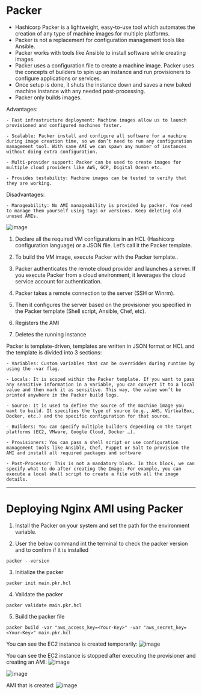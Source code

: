 # Packer

- Hashicorp Packer is a lightweight, easy-to-use tool which automates the creation of any type of machine images for multiple platforms. 
- Packer is not a replacement for configuration management tools like Ansible. 
- Packer works with tools like Ansible to install software while creating images. 
- Packer uses a configuration file to create a machine image. Packer uses the concepts of builders to spin up an instance and run provisioners to configure applications or services.
- Once setup is done, it shuts the instance down and saves a new baked machine instance with any needed post-processing. 
- Packer only builds images.

Advantages:

```
- Fast infrastructure deployment: Machine images allow us to launch provisioned and configured machines faster.

- Scalable: Packer install and configure all software for a machine during image creation time, so we don’t need to run any configuration management tool. With same AMI we can spawn any number of instances without doing extra configuration.

- Multi-provider support: Packer can be used to create images for multiple cloud providers like AWS, GCP, Digital Ocean etc.

- Provides testability: Machine images can be tested to verify that they are working.
```

Disadvantages:

```
- Manageability: No AMI manageability is provided by packer. You need to manage them yourself using tags or versions. Keep deleting old unused AMIs.
```

![image](https://github.com/Pavan-1997/Packer_Nginx/assets/32020205/fdda7a2c-2af1-4c11-9f9c-a6d7b7937f9b)

1. Declare all the required VM configurations in an HCL (Hashicorp configuration language) or a JSON file. Let’s call it the Packer template.

2. To build the VM image, execute Packer with the Packer template..

3. Packer authenticates the remote cloud provider and launches a server. If you execute Packer from a cloud environment, it leverages the cloud service account for authentication.

4. Packer takes a remote connection to the server (SSH or Winrm).

5. Then it configures the server based on the provisioner you specified in the Packer template (Shell script, Ansible, Chef, etc).

6. Registers the AMI

7. Deletes the running instance


Packer is template-driven, templates are written in JSON format or HCL and the template is divided into 3 sections:
```
- Variables: Custom variables that can be overridden during runtime by using the -var flag.

- Locals: It is scoped within the Packer template. If you want to pass any sensitive information in a variable, you can convert it to a local value and then mark it as sensitive. This way, the value won’t be printed anywhere in the Packer build logs.

- Source: It is used to define the source of the machine image you want to build. It specifies the type of source (e.g., AWS, VirtualBox, Docker, etc.) and the specific configuration for that source.

- Builders: You can specify multiple builders depending on the target platforms (EC2, VMware, Google Cloud, Docker …).

- Provisioners: You can pass a shell script or use configuration management tools like Ansible, Chef, Puppet or Salt to provision the AMI and install all required packages and software

- Post-Processor: This is not a mandatory block. In this block, we can specify what to do after creating the Image. For example, you can execute a local shell script to create a file with all the image details.
```
---
# Deploying Nginx AMI using Packer

1. Install the Packer on your system and set the path for the environment variable.


2. User the below command int the terminal to check the packer version and to confirm if it is installed
```
packer --version
```


3. Initialize the packer
``` 
packer init main.pkr.hcl
```


4. Validate the packer
```
packer validate main.pkr.hcl
```

5. Build the packer file
```
packer build -var "aws_access_key=<Your-Key>" -var "aws_secret_key=<Your-Key>" main.pkr.hcl
```
You can see the EC2 instance is created temporarily:
![image](https://github.com/Pavan-1997/Packer_Nginx/assets/32020205/9af0f118-dfc4-4f02-a0f9-5670833ac885)


You can see the EC2 instance is stopped after executing the provisioner and creating an AMI:
![image](https://github.com/Pavan-1997/Packer_Nginx/assets/32020205/33db140f-efdb-4efa-bec6-8a2802ad5090)

![image](https://github.com/Pavan-1997/Packer_Nginx/assets/32020205/7f4b49f0-3da2-4c37-a2dd-716ed89ff0aa)


AMI that is created:
![image](https://github.com/Pavan-1997/Packer_Nginx/assets/32020205/86dcf381-6988-445c-9d59-cbfa40082137)



